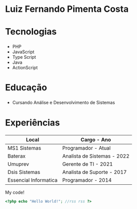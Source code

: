 # Luiz Fernando Pimenta Costa <h1>

# Tecnologias <h3>

* PHP
* JavaScript
* Type Script
* Java
* ActionScript

# Educação <h3>

* Cursando Análise e Desenvolvimento de Sistemas

# Experiências <h3>

Local   | Cargo - Ano
--------- | ------
MS1 Sistemas | Programador - Atual
Baterax | Analista de Sistemas - 2022
Umuprev | Gerente de TI - 2021
Dsis Sistemas | Analista de Suporte - 2017
Essencial Informatica | Programador - 2014

My code!

~~~php
<?php echo "Hello World!"; //rss rss ?>
~~~
